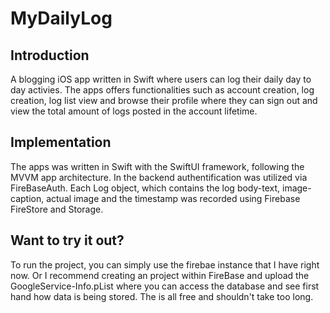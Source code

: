 # MyDailyLog

## Introduction

A blogging iOS app written in Swift where users can log their daily day to day activies. The apps offers functionalities such as account creation, log creation, log list view and browse their profile where they can sign out and view the total amount of logs posted in the account lifetime.

## Implementation

The apps was written in Swift with the SwiftUI framework, following the MVVM app architecture. In the backend authentification was utilized via FireBaseAuth. Each Log object, which contains the log body-text, image-caption, actual image and the timestamp was recorded using Firebase FireStore and Storage.

## Want to try it out?

To run the project, you can simply use the firebae instance that I have right now. Or I recommend creating an project within FireBase and upload the GoogleService-Info.pList where you can access the database and see first hand how data is being stored. The is all free and shouldn't take too long.
